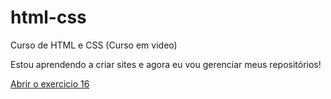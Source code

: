 # html-css
 Curso de HTML e CSS (Curso em video)


 Estou aprendendo a criar sites e agora eu vou gerenciar meus repositórios!


 <a href="https://luizgustavohttps.github.io/html-css/exercicios/ex016">Abrir o exercicio 16</a>
